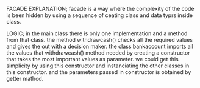 FACADE EXPLANATION;
facade is a way where the complexity of the code is been hidden by using a sequence of ceating class and data typrs inside class.

LOGIC;
in the main class there is only one implementation and a method from that class.
the method withdrawcash() checks all the required values and gives the out with a decision maker.
the class bankaccount imports all the values that withdrawcash() method needed by creating a constructor that takes the most important values as parameter.
we could get this simplicity by using this constructor and instanciating the other classes in this constructor.
and the parameters passed in constructor is obtained by getter mathod.
